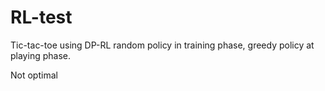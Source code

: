 # RL-test

Tic-tac-toe using DP-RL
random policy in training phase, greedy policy at playing phase.

Not optimal
